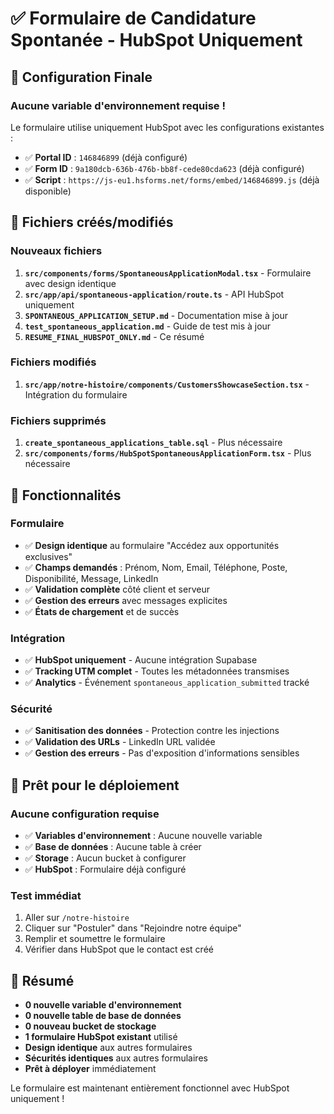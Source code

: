 # ✅ Formulaire de Candidature Spontanée - HubSpot Uniquement

## 🎯 Configuration Finale

### **Aucune variable d'environnement requise !**
Le formulaire utilise uniquement HubSpot avec les configurations existantes :
- ✅ **Portal ID** : `146846899` (déjà configuré)
- ✅ **Form ID** : `9a180dcb-636b-476b-bb8f-cede80cda623` (déjà configuré)
- ✅ **Script** : `https://js-eu1.hsforms.net/forms/embed/146846899.js` (déjà disponible)

## 📁 Fichiers créés/modifiés

### Nouveaux fichiers
1. **`src/components/forms/SpontaneousApplicationModal.tsx`** - Formulaire avec design identique
2. **`src/app/api/spontaneous-application/route.ts`** - API HubSpot uniquement
3. **`SPONTANEOUS_APPLICATION_SETUP.md`** - Documentation mise à jour
4. **`test_spontaneous_application.md`** - Guide de test mis à jour
5. **`RESUME_FINAL_HUBSPOT_ONLY.md`** - Ce résumé

### Fichiers modifiés
1. **`src/app/notre-histoire/components/CustomersShowcaseSection.tsx`** - Intégration du formulaire

### Fichiers supprimés
1. **`create_spontaneous_applications_table.sql`** - Plus nécessaire
2. **`src/components/forms/HubSpotSpontaneousApplicationForm.tsx`** - Plus nécessaire

## 🎨 Fonctionnalités

### Formulaire
- ✅ **Design identique** au formulaire "Accédez aux opportunités exclusives"
- ✅ **Champs demandés** : Prénom, Nom, Email, Téléphone, Poste, Disponibilité, Message, LinkedIn
- ✅ **Validation complète** côté client et serveur
- ✅ **Gestion des erreurs** avec messages explicites
- ✅ **États de chargement** et de succès

### Intégration
- ✅ **HubSpot uniquement** - Aucune intégration Supabase
- ✅ **Tracking UTM complet** - Toutes les métadonnées transmises
- ✅ **Analytics** - Événement `spontaneous_application_submitted` tracké

### Sécurité
- ✅ **Sanitisation des données** - Protection contre les injections
- ✅ **Validation des URLs** - LinkedIn URL validée
- ✅ **Gestion des erreurs** - Pas d'exposition d'informations sensibles

## 🚀 Prêt pour le déploiement

### Aucune configuration requise
- ✅ **Variables d'environnement** : Aucune nouvelle variable
- ✅ **Base de données** : Aucune table à créer
- ✅ **Storage** : Aucun bucket à configurer
- ✅ **HubSpot** : Formulaire déjà configuré

### Test immédiat
1. Aller sur `/notre-histoire`
2. Cliquer sur "Postuler" dans "Rejoindre notre équipe"
3. Remplir et soumettre le formulaire
4. Vérifier dans HubSpot que le contact est créé

## 🎉 Résumé

- **0 nouvelle variable d'environnement**
- **0 nouvelle table de base de données**
- **0 nouveau bucket de stockage**
- **1 formulaire HubSpot existant** utilisé
- **Design identique** aux autres formulaires
- **Sécurités identiques** aux autres formulaires
- **Prêt à déployer** immédiatement

Le formulaire est maintenant entièrement fonctionnel avec HubSpot uniquement !



